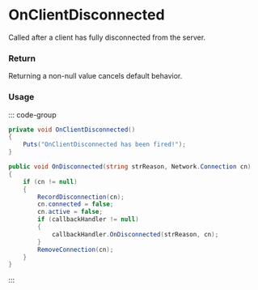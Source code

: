 <Badge type="danger" text="Carbon Compatible"/><Badge type="warning" text="Oxide Compatible"/>
# OnClientDisconnected
Called after a client has fully disconnected from the server.
### Return
Returning a non-null value cancels default behavior.

### Usage
::: code-group
```csharp [Example]
private void OnClientDisconnected()
{
	Puts("OnClientDisconnected has been fired!");
}
```
```csharp [Source — Facepunch.Network @ Network.Server]
public void OnDisconnected(string strReason, Network.Connection cn)
{
	if (cn != null)
	{
		RecordDisconnection(cn);
		cn.connected = false;
		cn.active = false;
		if (callbackHandler != null)
		{
			callbackHandler.OnDisconnected(strReason, cn);
		}
		RemoveConnection(cn);
	}
}

```
:::
